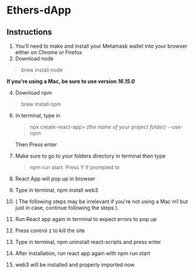 # Ethers-dApp


## Instructions

1. You'll need to make and install your Metamask wallet into your browser either on Chrome or Firefox
2. Download node 
  > brew install node
   
   **If you're using a Mac, be sure to use version  _16.15.0_**
  
4. Download npm
  > brew install npm


6. In terminal, type in 
   > npx create-react-app> *(the name of your project folder)* --use-npm
   
    Then Press enter
  
6. Make sure to go to your folders directory in terminal then type 
   > npm run start. 
   Press Y if prompted to
8. React App will pop up in browser
9. Type in terminal, npm install web3
10. ( The following steps may be irrelevant if you're not using a Mac m1 but just in case, continue following the steps ).
11. Run React app again in terminal to expect errors to pop up
12. Press control z to kill the site
13. Type in terminal, npm uninstall react-scripts and press enter 
14. After installation, run react app again with npm run start
15. web3 will be installed and properly imported now    
